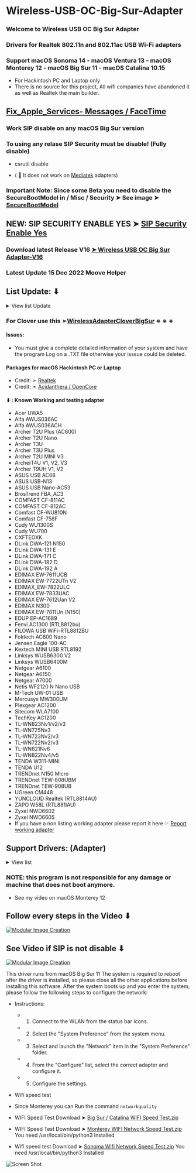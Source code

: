 # Wireless-USB-OC-Big-Sur-Adapter 

### Welcome to Wireless USB OC Big Sur Adapter

### Drivers for Realtek 802.11n and 802.11ac USB Wi-Fi adapters 

### Support macOS Sonoma 14 - macOS Ventura 13 - macOS Monterey 12 - macOS Big Sur 11 - macOS Catalina 10.15
- For Hackintosh PC and Laptop only
- There is no source for this project, All wifi companies have abandoned it as well as Realtek the main builder.
## [Fix_Apple_Services- Messages / FaceTime](https://github.com/chris1111/Wireless-USB-Big-Sur-Adapter/blob/master/Fix_Apple_Services.md)

### Work SIP disable on any macOS Big Sur version 
### To using any relase SIP Security must be disable! (Fully disable) 
- csrutil disable

- ( 🚫  It does not work on [Mediatek](https://github.com/chris1111/D-LinkUtility-Package) adapters)

### Important Note: Since some Beta you need to disable the SecureBootModel in / Misc / Security ➤ See image ➤ [SecureBootModel](https://user-images.githubusercontent.com/6248794/94857988-57886600-0400-11eb-9faa-465344c44c10.png)

## NEW: SIP SECURITY ENABLE YES ➤ [SIP Security Enable Yes](https://github.com/chris1111/Wireless-USB-OC-Big-Sur-Adapter/discussions/167)

### Download latest Release V16 [➤ Wireless USB OC Big Sur Adapter-V16](https://github.com/chris1111/Wireless-USB-OC-Big-Sur-Adapter/releases/tag/V16)


### Latest Update 15 Dec 2022 Moove Helper


## List Update: ⬇︎
<details> 
  <summary>View list Update</summary>
  
Update 13 Dec 2022 Fix Uninstall Utility  
  
Update 02 Nov 2022 No more need Agents and Deamon  
  
Update 12 june 2022 Support macOS Ventura 13

Update 08 Jan 2022 Open StatusBarApp before reboot
	
Update 31 Dec 2021 remove spam uninstall script

Update 14 Dec 2021 support page.html inside the program, StatusBarApp open after reboot

Update 11 Dec 2021 support page.html

Update 30 Oct 2021 strip and sign nib with Xcode

Update 15 Sept 2021 Release V8 adapt for latest macOS Big Sur 11

Update 15 august 2021 . Check SIP status

![SIP Status](https://user-images.githubusercontent.com/6248794/139541856-6eca3646-50a8-4a2f-9808-1d77f68dd423.png)

Update 26 july 2021 . Check box Auto start

Update 29 Nov 2020 Using a blue WIFI icon but similar to Big Sur

![Capture d’écran, Light](https://user-images.githubusercontent.com/6248794/100558078-c7896000-327a-11eb-9f28-d81df4c79e24.png)
![Capture d’écran, dark](https://user-images.githubusercontent.com/6248794/100558082-cb1ce700-327a-11eb-9a53-9c505b2432c2.png)

</details>

### For Clover use this ➢[WirelessAdapterCloverBigSur](https://github.com/chris1111/WirelessAdapterCloverBigSur) ※ ※ ※

#### Issues: 
- You must give a complete detailed information of your system and have the program Log on a .TXT file otherwise your isssue could be deleted.


#### Packages for macOS Hackintosh PC or Laptop
- Credit: ➣ [Realtek](https://www.realtek.com/en/)
- Credit: ➣ [Acidanthera / OpenCore](https://github.com/acidanthera/OpenCorePkg)


#### ⬇︎ :  Known Working and testing adapter
- Acer UWA5
- Alfa AWUS036AC 
- Alfa AWUS036ACH
- Archer T2U Plus (AC600)
- Archer T2U Nano
- Archer T3U
- Archer T3U Plus
- Archer T2U MINI V3
- ArcherT4U V1, V2, V3
- Archer T9UH V1, V2
- ASUS USB AC68
- ASUS USB-N13
- ASUS USB Nano-AC53
- BrosTrend FBA_AC3
- COMFAST CF-811AC
- COMFAST CF-812AC
- Comfast CF-WU810N
- Comfast CF-758F
- Cudy WU1300S
- Cudy WU700
- CXFTEOXK
- DLink DWA-121 N150
- DLink DWA-131 E
- DLink DWA-171 C
- DLink DWA-182 D
- DLink DWA-192 A
- EDIMAX EW-7611UCB
- EDIMAX EW-7722UTn V2
- EDIMAX_EW-7822ULC
- EDIMAX EW-7833UAC
- EDIMAX EW-7612Uan V2
- EDIMAX N300
- EDIMAX EW-7811Un (N150)
- EDUP EP-AC1689
- Fenvi AC1300 (RTL8812bu)
- FILOWA USB WiFi-RTL8812BU
- Foktech AC600 Nano
- Jensen Eagle 100-AC
- Kextech MINI USB RTL8192
- Linksys WUSB6300 V2
- Linksys WUSB6400M
- Netgear A6100
- Netgear A6150
- Netgear A7000
- Netis WF2120 N Nano USB
- M-Tech UW-01 USB
- Mercusys MW300UM
- Plexgear AC1200
- Sitecom WLA7100
- TechKey AC1200
- TL-WN823Nv1/v2/v3
- TL-WN725Nv3
- TL-WN723Nv2/v3
- TL-WN722Nv2/v3
- TL-WN821Nv6
- TL-WN822Nv4/v5
- TENDA W311-MINI
- TENDA U12
- TRENDnet N150 Micro
- TRENDnet TEW-808UBM
- TRENDnet TEW-908UB
- UGreen CM448
- YUNCLOUD Realtek (RTL8814AU)
- ZAPO W58L (RTL881lAU)
- Zyxel NWD6602
- Zyxel NWD6605
- If you have a non listing working adapter please report it here ☞ [Report working adapter](https://github.com/chris1111/Wireless-USB-OC-Big-Sur-Adapter/discussions)

## Support Drivers: (Adapter)
<details> 
  <summary>View list  </summary>
	
- ASUS_USB-N10E_92CU

- ASUS_USB-N13_92CU

- ASUS_USB-N10_92CU

- ASUS_1870_8812BU

- ASUS_USB-N10E_92CU

- ASUS_USB-N10_92CU

- ASUS_USB-N13_92CU

- ASUS_USB-AC53_8812BU

- ASUS_USB-AC55B1_8812BU

- ASUS_USB-AC56_8812AU

- ASUS_USB-AC55_8812BU

- ASUS_USB-AC68ALL_8814AU

- ASUS_USB-AC68CE_8814AU

- ASUS_USB-AC68FCC_8814AU

- AboCom_8178_92CU

- AboCom_0811_8811AU

- AboCom_8189_92CU

- AboCom_92EU

- AboCom_88EU

- AboCom_AC_8812AU

- AboCom_AC_8812AU

- Actiontec_8811AU

- AirTies_Air2520_8811AU

- AirTies_Air2525_8811AU

- AboCom_8178_92CU

- AboCom_8189_92CU

- Actiontec_8105_SingleBand_8811AU

- Actiontec_8108_DualBand_8811AU

- Amigo_92CU

- Amigo_92CU

- AzureWave_92CU

- Belkin_1004_92CU

- Belkin_1102_92CU

- Belkin_2102_92CU

- Belkin_2103_92CU

- Belkin_92DUVS_1105

- Belkin_92DUVS_110A

- Belkin_92DUVS_120A

- Belkin_F9L1106_v2_8812AU

- Belkin_F9L1106v2_8812AU

- Buffallo_25D_8812AU

- Buffallo_433DM_8811AU

- Buffallo_WI_U2_433DHP_8811AU

- Buffallo_WLP_U2_433DHP_8811AU

- Compare-8010_92CU

- Compare-8011_92CU

- Corega_92CU

- DLink_DWA121_92CU

- DLink_DWA123_92CU

- DLink_DWA131B1_92CU

- DLink_DWA132_92CU

- DLink_DWA133_92CU

- DLink_DWA123_88EU

- DLink_DWA125_88EU

- DLink_DWA131C1_92EU

- DLink_DWA131E_92EU

- DLink_DWA171_8812AU

- DLink_DWA182B1_8812AU

- DLink_DWA182_8812AU

- DLink_DWA192_8814AU

- DLink_GO_USB_N150_88EU

- ELECOM_WDC300SU2S_92CU

- ELECOM_8811AU

- ELECOM_WDB433SU2M_8811AU

- ELECOM_WDC1300DU3_8814AU

- ELECOM_WDC1300SU3_8814AU

- ELECOM_WDC150SU2M_88EU

- ELECOM_WDC433DU2_8812AU

- ELECOM_WDC433SU2M2_8811AU

- EDIMAX- EW-7722UTn V2 

- EDIMAX N300

- EDIMAX EW-7811Un

- Edimax_AC1750_8814AU

- Edimax_AC1750_A834_8814AU

- Edimax_AC600_8812AU

- Edimax_EW-7611ULB_8723BU

- Edimax_EW-7811UAC_8812AU

- Edimax_EW-7822UAC_8812AU

- Edimax_EW-7822ULC_8812AU

- Edimax_GLP_8812AU

- Edimax_7811_92CU

- Edimax_7822_92CU

- Feixun_90_92CU

- Feixun_91_92CU

- EnGenius_AC_8812AU

- HP_92CU

- Hawking_HWDN3_92CU

- Hawking_HWUN4_92CU

- Hercules_HWUm300_92CU

- Hercules_HWUp150_92CU

- Hawking_8812AU

- Hawking_HW7ACU_8812AU

- IO_DATA_AC433UM_8812AU

- O_DATA_WN-AC867U_8812AU

- Infocus_INA-LCKEY_8812AU

- IO_DATA_92CU

- Linksys_WUSB6300_8812AU

- Logitec_92CU

- Loopcomm_ACA1_8812AU

- Netgear_A7000

- Netgear_N300MA_92CU

- Netgear_WNA1000M_92CU

- Netgear_WNA3100M_92CU

- Netgear_A6100_8812AU

- Netgear_A6200v2_8812AU

- PCI_BT-Micro3H2X_92CU

- PCI_GW_USEco300_92CU

- PCI_GW_USLight_92CU

- PCI_GW_USNano2_92CU

- PCI_GW_USValue_EZ_92CU

- PCI_SW_WF02-AD15_92CU

- PCI_GW-300S_92EU

- PCI_GW-450S_8812AU

- PCI_GW-900D_8812AU

- Proxim_USB-9100_8812AU

- RTL8188CTV

- RTL8188CTV_0A8A

- RTL8188CTV_8011

- RTL8188CU

- RTL8188CUS_1E1E

- RTL8188CUS_2E2E

- RTL8188CUS_5088

- RTL8188CUS_Combo

- RTL8188CUS_Combo_AFF8

- RTL8188CUS_Combo_AFFB

- RTL8188CUS_Combo_AFFC

- RTL8188CUS_Solo

- RTL8188CUS_VL

- RTL8188CUS_solo_AFF7

- RTL8188CUS_solo_AFF9

- RTL8188CUS_solo_AFFA

- RTL8188RU

- RTL8188RU_Netcore

- RTL8192CU

- RTL8192CU_8177

- RTL8192CU_8178

- RTL8192DU_VS

- RTL8188EU

- RTL8188EU_ETV

- RTL8188EU_VAU

- RTL8192EU

- RTL8192EU-2

- RTL8811AU

- RTL8812AU

- RTL8812BU

- RTL8812AU-VL

- RTL8812AU-VN

- RTL8812AU-VS

- RTL8814AU

- Sitecom_WL365_92CU

- Sitecom_WLA1001v1_92CU

- Sitecom_WLA2102_92CU

- Sitecom_WLA4001_92CU

- Sitecom_WLA1100_88EU

- Sitecom_WLA2104_8812AU

- Sitecom_WLA7100_8812AU

- Sitecom_WLA8100_8814AU

- TPLink-Archer_T2U_NANO

- TL-WN823Nv3

- TL-WN725Nv3

- TL-WN723Nv3

- TL-WN722Nv3

- TL-WN821Nv6

- TPLink_92CU

- TPLink_821v5_92EU

- TPLink_822v4_92EU

- TPLink_823v2_92EU

- TPLink_8812AU_1

- TPLink_8812AU_2

- TPLink_8812AU_3

- TPLink_88EUSU

- TPLink_T4UH_8812AU

- TPLink_T4U_8812AU

- TPLink_T9UH_8814AU

- TRENDnet N150 Micro

- Trendnet_624D_92CU

- Trendnet_648B_92CU

- Trendnet_92DUVS

- TrendNet_TEW804B_8812AU

- TrendNet_TEW805B_8812AU

- TrendNet_TEW809UB_8814AU

- Western_AC_8812AU

- ZyXEL_AC_8812AU

- ZyXEL_92CU
				

</details>

### NOTE: this program is not responsible for any damage or machine that does not boot anymore.


- See my video on macOS Monterey 12
## Follow every steps in the Video ⬇︎
[![Modular Image Creation](https://i87.servimg.com/u/f87/17/99/48/98/68747410.png)](https://youtu.be/roQOmCq0UZw)

## See Video if SIP is not disable ⬇︎
[![Modular Image Creation](https://i87.servimg.com/u/f87/17/99/48/98/68747410.png)](https://youtu.be/ct0-joP-PVY)

This driver runs from macOS Big Sur 11
The system is required to reboot after the driver is installed, so please close all the other applications before installing this software. After the system boots up and you enter the system, please follow the following steps to configure the network:

- Instructions:
    - 1. Connect to the WLAN from the status bar Icons.
    - 2. Select the "System Preference" from the system menu.
    - 3. Select and launch the "Network" item in the "System Preference" folder.
    - 4. From the "Configure" list, select the correct adapter and configure it.
    - 5. Configure the settings.

- Wifi speed test
- Since Monterey you can Run the command `networkquality`
    
- WIFI Speed Test  Download ➤ [Big Sur / Catalina WIFI Speed Test.zip](https://github.com/chris1111/Wireless-USB-Big-Sur-Adapter/files/6895432/WIFI.Speed.Test.zip)

- WIFI Speed Test  Download ➤  [Monterey WIFI Network Speed Test.zip](https://github.com/chris1111/Wireless-USB-Big-Sur-Adapter/files/8351329/Monterey.WIFI.Network.Speed.Test.zip) You need /usr/local/bin/python3 Installed

- Wifi speed test  Download ➤  [Sonoma Wifi Network Speed Test.zip](https://github.com/chris1111/Wireless-USB-Big-Sur-Adapter/files/14547858/Network.SpeedTest.zip) You need /usr/local/bin/python3 Installed

![Screen Shot ](https://user-images.githubusercontent.com/6248794/124283398-db9b8580-db19-11eb-87db-56251f29a5a5.png)
